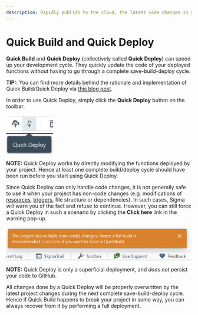```yaml
---
description: Rapidly publish to the cloud, the latest code changes in your SLAppForge Sigma serverless project; within seconds, in one click
---
```


# Quick Build and Quick Deploy

**Quick Build** and **Quick Deploy** (collectively called **Quick Deploy**) can speed up your development cycle.
They quickly update the code of your deployed functions without having to go through a complete save-build-deploy cycle.

**TIP:**: You can find more details behind the rationale and implementation of Quick Build/Quick Deploy via
[this blog post](https://medium.com/think-serverless/sigma-quickbuild-towards-a-faster-serverless-ide-23c5d7eea841).

In order to use Quick Deploy, simply click the **Quick Deploy** button on the toolbar:

![Quick Deploy button on toolbar](images/quick-deploy-toolbar-button.png)

**NOTE:**
Quick Deploy works by directly modifying the functions deployed by your project.
Hence at least one complete build/deploy cycle should have been run before you start using Quick Deploy.

Since Quick Deploy can only handle code changes, it is not generally safe to use it when your project has non-code changes
(e.g. modifications of [resources](../../concepts/resources.md), [triggers](../../concepts/triggers.md),
file structure or dependencies).
In such cases, Sigma will warn you of the fact and refuse to continue.
However, you can still force a Quick Deploy in such a scenario by clicking the **Click here** link in the warning pop-up.

![Quick Deploy: "The project has non-code changes" warning toast](images/quick-deploy-non-code-changes-warning-toast.png)

**NOTE:**
Quick Deploy is only a superficial deployment, and *does not* persist your code to GitHub.

All changes done by a Quick Deploy will be properly overwritten by the latest project changes
during the next complete save-build-deploy cycle.
Hence if Quick Build happens to break your project in some way, you can always recover from it by performing a full deployment.